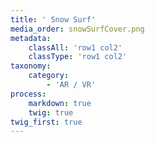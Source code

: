 ```yaml
---
title: ' Snow Surf'
media_order: snowSurfCover.png
metadata:
    classAll: 'row1 col2'
    classType: 'row1 col2'
taxonomy:
    category:
        - 'AR / VR'
process:
    markdown: true
    twig: true
twig_first: true
---
```


